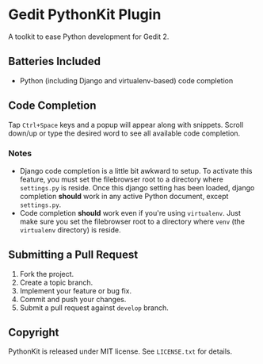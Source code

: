 # Gedit PythonKit Plugin

A toolkit to ease Python development for Gedit 2.

## Batteries Included

* Python (including Django and virtualenv-based) code completion

## Code Completion

Tap `Ctrl+Space` keys and a popup will appear along with snippets. Scroll down/up or type the desired word to see all available code completion.

### Notes

*   Django code completion is a little bit awkward to setup. To activate this feature, you must set the filebrowser root to a directory where `settings.py` is reside. Once this django setting has been loaded, django completion **should** work in any active Python document, except `settings.py`.
*   Code completion **should** work even if you're using `virtualenv`. Just make sure you set the filebrowser root to a directory where `venv` (the `virtualenv` directory) is reside.

## Submitting a Pull Request

1. Fork the project.
2. Create a topic branch.
3. Implement your feature or bug fix.
4. Commit and push your changes.
5. Submit a pull request against `develop` branch.


## Copyright

PythonKit is released under MIT license. See `LICENSE.txt` for details.
